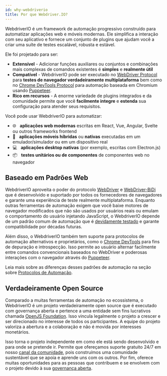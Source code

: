 ```yaml
---
id: why-webdriverio
title: Por que Webdriver.IO?
---
```


WebdriverIO é um framework de automação progressivo construído para automatizar aplicações web e móveis modernas. Ele simplifica a interação com seu aplicativo e fornece um conjunto de plugins que ajudam você a criar uma suíte de testes escalável, robusta e estável.

Ele foi projetado para ser:

- __Extensível__ - Adicionar funções auxiliares ou conjuntos e combinações mais complexas de comandos existentes é __simples__ e __realmente útil__
- __Compatível__ - WebdriverIO pode ser executado no [WebDriver Protocol](https://w3c.github.io/webdriver/) para __testes de navegador verdadeiramente multiplataforma__ bem como no [Chrome DevTools Protocol](https://chromedevtools.github.io/devtools-protocol/) para automação baseada em Chromium usando [Puppeteer](https://pptr.dev/).
- __Rico em recursos__ - A enorme variedade de plugins integrados e da comunidade permite que você __facilmente integre__ e __estenda__ sua configuração para atender seus requisitos.

Você pode usar WebdriverIO para automatizar:

- 🌐 <span>&nbsp;</span> __aplicações web modernas__ escritas em React, Vue, Angular, Svelte ou outros frameworks frontend
- 📱 <span>&nbsp;</span> __aplicações móveis híbridas__ ou __nativas__ executadas em um emulador/simulador ou em um dispositivo real
- 💻 <span>&nbsp;</span> __aplicações desktop nativas__ (por exemplo, escritas com Electron.js)
- 📦 <span>&nbsp;</span> __testes unitários ou de componentes__ de componentes web no navegador

## Baseado em Padrões Web

WebdriverIO aproveita o poder do protocolo [WebDriver](https://w3c.github.io/webdriver/) e [WebDriver-BiDi](https://github.com/w3c/webdriver-bidi) que é desenvolvido e suportado por todos os fornecedores de navegadores e garante uma experiência de teste realmente multiplataforma. Enquanto outras ferramentas de automação exigem que você baixe motores de navegador modificados que não são usados por usuários reais ou emulam o comportamento do usuário injetando JavaScript, o WebdriverIO depende de um padrão comum de automação que é [devidamente testado](https://wpt.fyi/results/webdriver/tests?label=experimental&label=master&aligned) e garante compatibilidade por décadas futuras.

Além disso, o WebdriverIO também tem suporte para protocolos de automação alternativos e proprietários, como o [Chrome DevTools](https://chromedevtools.github.io/devtools-protocol/) para fins de depuração e introspecção. Isso permite ao usuário alternar facilmente entre comandos convencionais baseados no WebDriver e poderosas interações com o navegador através do [Puppeteer](https://pptr.dev/).

Leia mais sobre as diferenças desses padrões de automação na seção sobre [Protocolos de Automação](automationProtocols).

## Verdadeiramente Open Source

Comparado a muitas ferramentas de automação no ecossistema, o WebdriverIO é um projeto verdadeiramente open source que é executado com governança aberta e pertence a uma entidade sem fins lucrativos chamada [OpenJS Foundation](https://openjsf.org/). Isso vincula legalmente o projeto a crescer e ser direcionado no interesse de todos os participantes. A equipe do projeto valoriza a abertura e a colaboração e não é movida por interesses monetários.

Isso torna o projeto independente em como ele está sendo desenvolvido e para onde se pretende ir. Permite que ofereçamos suporte gratuito 24/7 em nosso [canal da comunidade](https://discord.webdriver.io), pois construímos uma comunidade sustentável que se apoia e aprende uns com os outros. Por fim, oferece muitas oportunidades para as pessoas que contribuem e se envolvem com o projeto devido à sua [governança aberta](https://github.com/webdriverio/webdriverio/blob/main/GOVERNANCE.md).